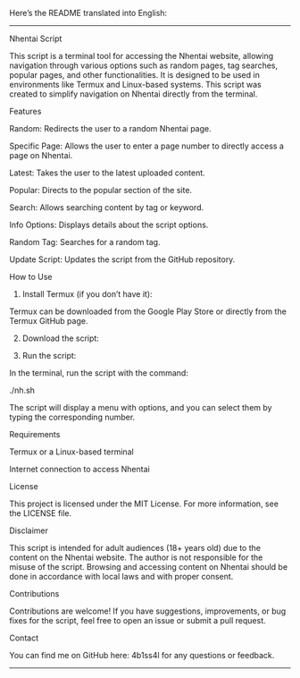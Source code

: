 Here’s the README translated into English:


---

Nhentai Script

This script is a terminal tool for accessing the Nhentai website, allowing navigation through various options such as random pages, tag searches, popular pages, and other functionalities. It is designed to be used in environments like Termux and Linux-based systems. This script was created to simplify navigation on Nhentai directly from the terminal.

Features

Random: Redirects the user to a random Nhentai page.

Specific Page: Allows the user to enter a page number to directly access a page on Nhentai.

Latest: Takes the user to the latest uploaded content.

Popular: Directs to the popular section of the site.

Search: Allows searching content by tag or keyword.

Info Options: Displays details about the script options.

Random Tag: Searches for a random tag.

Update Script: Updates the script from the GitHub repository.


How to Use

1. Install Termux (if you don’t have it):

Termux can be downloaded from the Google Play Store or directly from the Termux GitHub page.



2. Download the script:




3. Run the script:

In the terminal, run the script with the command:


./nh.sh

The script will display a menu with options, and you can select them by typing the corresponding number.



Requirements

Termux or a Linux-based terminal

Internet connection to access Nhentai


License

This project is licensed under the MIT License. For more information, see the LICENSE file.

Disclaimer

This script is intended for adult audiences (18+ years old) due to the content on the Nhentai website. The author is not responsible for the misuse of the script. Browsing and accessing content on Nhentai should be done in accordance with local laws and with proper consent.

Contributions

Contributions are welcome! If you have suggestions, improvements, or bug fixes for the script, feel free to open an issue or submit a pull request.

Contact

You can find me on GitHub here: 4b1ss4l for any questions or feedback.


---


